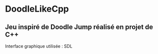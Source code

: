 # DoodleLikeCpp
## Jeu inspiré de Doodle Jump réalisé en projet de C++

Interface graphique utilisée : SDL

